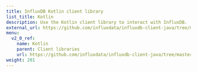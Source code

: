 ```yaml
---
title: InfluxDB Kotlin client library
list_title: Kotlin
description: Use the Kotlin client library to interact with InfluxDB.
external_url: https://github.com/influxdata/influxdb-client-java/tree/master/client-kotlin
menu:
  v2_0_ref:
    name: Kotlin
    parent: Client libraries
    url: https://github.com/influxdata/influxdb-client-java/tree/master/client-kotlin
weight: 201
---
```

